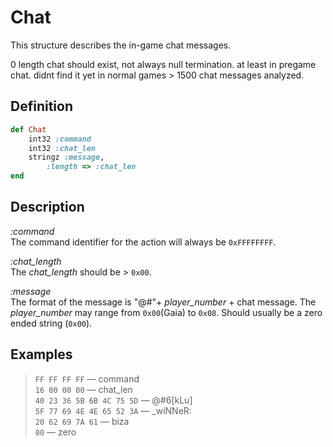 # Chat

This structure describes the in-game chat messages.

0 length chat should exist, not always null termination. at least in pregame chat. didnt find it yet in normal games > 1500 chat messages analyzed.

## Definition

```ruby
def Chat
	int32 :command 
	int32 :chat_len
	stringz :message,
		:length => :chat_len
end
```

## Description

*:command*  
The command identifier for the action will always be `0xFFFFFFFF`.

*:chat_length*  
The *chat_length* should be > `0x00`.

*:message*  
The format of the message is "@#"+ *player_number* + chat message.
The *player_number* may range from `0x00`(Gaia) to `0x08`.
Should usually be a zero ended string (`0x00`).

## Examples

>`FF FF FF FF` &mdash; command  
>`16 00 00 00` &mdash; chat_len  
>`40 23 36 5B 6B 4C 75 5D` &mdash; @#6[kLu]    
>`5F 77 69 4E 4E 65 52 3A` &mdash; _wiNNeR:  
>`20 62 69 7A 61` &mdash;  biza  
>`00` &mdash; zero